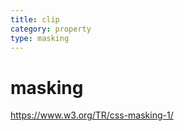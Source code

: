 ```yaml
---
title: clip
category: property
type: masking
---
```


# masking

<https://www.w3.org/TR/css-masking-1/>
